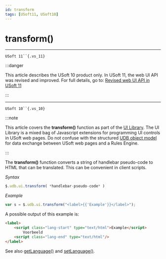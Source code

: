 ```yaml
---
id: transform
tags: [USoft11, USoft10]
---
```

# transform()



----

`USoft 11``{.vs_11}`


:::danger

This article describes the USoft 10 product only.
In USoft 11, the web UI API was revised and improved. For full details, go to:
[Revised web UI API in USoft 11](/Web_and_app_UIs/UDB_udb/Revised_web_UI_API_in_USoft_11.md)

:::

----

`USoft 10``{.vs_10}`


:::note

This article covers the **transform()** function as part of the [UI Library](/Web_and_app_UIs/UI_Library).
The UI Library is a mixed bag of Javascript extensions for programming UI controls in USoft web pages. Do not confuse with the structured [UDB object model](/Web_and_app_UIs/UDB_udb/UDB_udb_object.md) for data exchange between USoft web pages and a Rules Engine.

:::

The **transform()** function converts a string of handlebar pseudo-code to HTML that can be translated. This can be convenient in client scripts.

*Syntax*

```js
$.udb.ui.transform( *handlebar-pseudo-code* )
```

*Example*

```js
var s = $.udb.ui.transform("<label>{{'Example'}}</label>");
```

A possible output of this example is:

```html
<label>
    <script class="lang-start" type="text/html">Example</script>
        Voorbeeld
    <script class="lang-end" type="text/html"/>
</label>
```

See also [getLanguage()](/Web_and_app_UIs/UI_Library/getLanguage.md) and [setLanguage()](/Web_and_app_UIs/UI_Library/setLanguage.md).